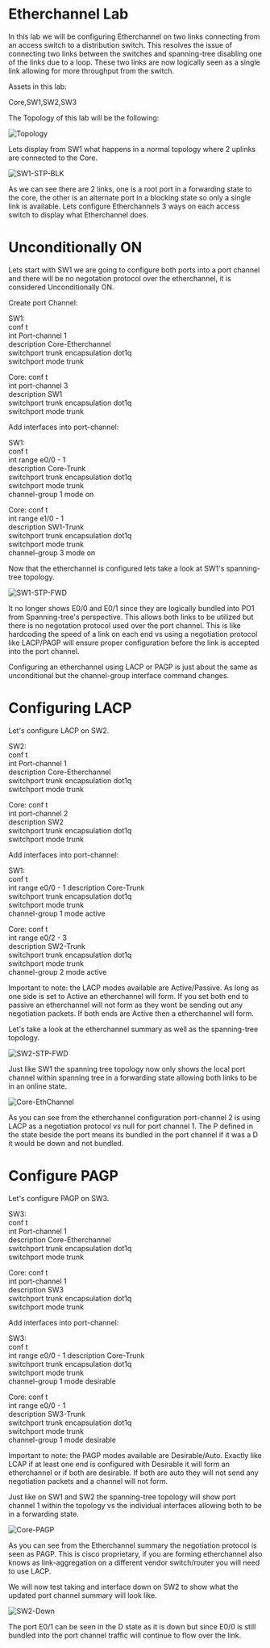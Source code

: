 # Etherchannel Lab

In this lab we will be configuring Etherchannel on two links connecting from an access switch to a distribution switch. This resolves the issue of connecting two links between the switches and spanning-tree disabling one of the links due to a loop. These two links are now logically seen as a single link allowing for more throughput from the switch.

Assets in this lab:

Core,SW1,SW2,SW3

The Topology of this lab will be the following:

![Topology](Images/Topology.png)

Lets display from SW1 what happens in a normal topology where 2 uplinks are connected to the Core.

![SW1-STP-BLK](Images/SW1-STP-BLK.png)

As we can see there are 2 links, one is a root port in a forwarding state to the core, the other is an alternate port in a blocking state so only a single link is available. Lets configure Etherchannels 3 ways on each access switch to display what Etherchannel does.

# Unconditionally ON

Lets start with SW1 we are going to configure both ports into a port channel and there will be no negotation protocol over the etherchannel, it is considered Unconditionally ON.

Create port Channel:

SW1:  
conf t  
int Port-channel 1  
description Core-Etherchannel  
switchport trunk encapsulation dot1q  
switchport mode trunk  

Core:
conf t  
int port-channel 3  
description SW1  
switchport trunk encapsulation dot1q  
switchport mode trunk  

Add interfaces into port-channel:

SW1:  
conf t  
int range e0/0 - 1  
description Core-Trunk  
switchport trunk encapsulation dot1q  
switchport mode trunk  
channel-group 1 mode on

Core:
conf t  
int range e1/0 - 1  
description SW1-Trunk  
switchport trunk encapsulation dot1q  
switchport mode trunk  
channel-group 3 mode on

Now that the etherchannel is configured lets take a look at SW1's spanning-tree topology.

![SW1-STP-FWD](Images/SW1-STP-FWD.png)

It no longer shows E0/0 and E0/1 since they are logically bundled into PO1 from Spanning-tree's perspective. This allows both links to be utilized but there is no negotation protocol used over the port channel. This is like hardcoding the speed of a link on each end vs using a negotiation protocol like LACP/PAGP will ensure proper configuration before the link is accepted into the port channel.

Configuring an etherchannel using LACP or PAGP is just about the same as unconditional but the channel-group interface command changes.

# Configuring LACP

Let's configure LACP on SW2.

SW2:  
conf t  
int Port-channel 1  
description Core-Etherchannel  
switchport trunk encapsulation dot1q  
switchport mode trunk  

Core:
conf t  
int port-channel 2  
description SW2   
switchport trunk encapsulation dot1q  
switchport mode trunk  

Add interfaces into port-channel:

SW1:  
conf t  
int range e0/0 - 1
description Core-Trunk  
switchport trunk encapsulation dot1q  
switchport mode trunk  
channel-group 1 mode active

Core:
conf t  
int range e0/2 - 3  
description SW2-Trunk  
switchport trunk encapsulation dot1q  
switchport mode trunk  
channel-group 2 mode active

Important to note: the LACP modes available are Active/Passive. As long as one side is set to Active an etherchannel will form. If you set both end to passive an etherchannel will not form as they wont be sending out any negotiation packets. If both ends are Active then a etherchannel will form.

Let's take a look at the etherchannel summary as well as the spanning-tree topology.

![SW2-STP-FWD](Images/SW2-STP-FWD.png)

Just like SW1 the spanning tree topology now only shows the local port channel within spanning tree in a forwarding state allowing both links to be in an online state.

![Core-EthChannel](Images/Core-EthChannel.png)

As you can see from the etherchannel configuration port-channel 2 is using LACP as a negotiation protocol vs null for port channel 1. The P defined in the state beside the port means its bundled in the port channel if it was a D it would be down and not bundled. 

# Configure PAGP

Let's configure PAGP on SW3.

SW3:  
conf t  
int Port-channel 1  
description Core-Etherchannel  
switchport trunk encapsulation dot1q  
switchport mode trunk  

Core:
conf t  
int port-channel 1  
description SW3   
switchport trunk encapsulation dot1q  
switchport mode trunk  

Add interfaces into port-channel:

SW3:  
conf t  
int range e0/0 - 1
description Core-Trunk  
switchport trunk encapsulation dot1q  
switchport mode trunk  
channel-group 1 mode desirable

Core:
conf t  
int range e0/0 - 1  
description SW3-Trunk  
switchport trunk encapsulation dot1q  
switchport mode trunk  
channel-group 1 mode desirable

Important to note: the PAGP modes available are Desirable/Auto. Exactly like LCAP if at least one end is configured with Desirable it will form an etherchannel or if both are desirable. If both are auto they will not send any negotiation packets and a channel will not form.

Just like on SW1 and SW2 the spanning-tree topology will show port channel 1 within the topology vs the individual interfaces allowing both to be in a forwarding state.

![Core-PAGP](Images/Core-PAGP.png)

As you can see from the Etherchannel summary the negotiation protocol is seen as PAGP. This is cisco proprietary, if you are forming etherchannel also knows as link-aggregation on a different vendor switch/router you will need to use LACP.

We will now test taking and interface down on SW2 to show what the updated port channel summary will look like.

![SW2-Down](Images/SW2-Down.png)

The port E0/1 can be seen in the D state as it is down but since E0/0 is still bundled into the port channel traffic will continue to flow over the link.